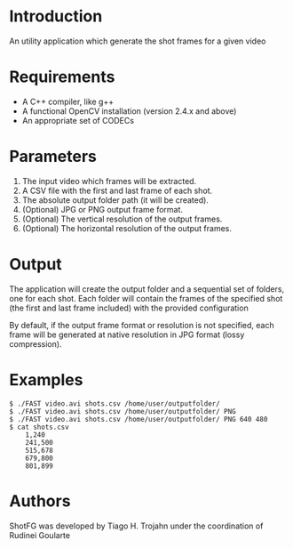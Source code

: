 # Introduction
An utility application which generate the shot frames for a given video 

# Requirements
*   A C++ compiler, like g++
*   A functional OpenCV installation (version 2.4.x and above)
*   An appropriate set of CODECs

# Parameters
1.  The input video which frames will be extracted.
2.  A CSV file with the first and last frame of each shot.
3.  The absolute output folder path (it will be created).
4.  (Optional) JPG or PNG output frame format.
5.  (Optional) The vertical resolution of the output frames.
6.  (Optional) The horizontal resolution of the output frames.

# Output
The application will create the output folder and a sequential set of folders, one for each shot. 
Each folder will contain the frames of the specified shot (the first and last frame included) with the provided configuration 


By default, if the output frame format or resolution is not specified, each frame will be generated at native resolution in JPG format (lossy compression).


# Examples
	$ ./FAST video.avi shots.csv /home/user/outputfolder/
	$ ./FAST video.avi shots.csv /home/user/outputfolder/ PNG
	$ ./FAST video.avi shots.csv /home/user/outputfolder/ PNG 640 480
	$ cat shots.csv
		1,240
		241,500
		515,678
		679,800
		801,899

# Authors
ShotFG was developed by Tiago H. Trojahn under the coordination of Rudinei Goularte



